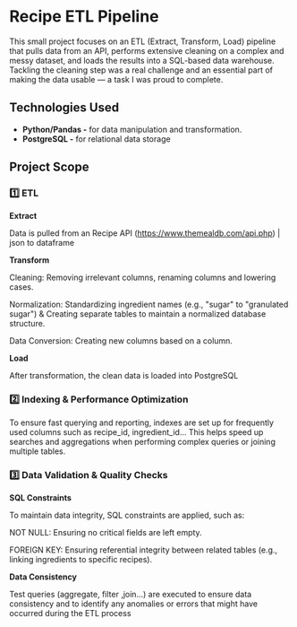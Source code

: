 # Recipe ETL Pipeline
This small project focuses on an ETL (Extract, Transform, Load) pipeline that pulls data from an API, performs extensive cleaning on a complex and messy dataset, and loads the results into a SQL-based data warehouse. Tackling the cleaning step was a real challenge and an essential part of making the data usable — a task I was proud to complete.

## Technologies Used
* **Python/Pandas -** for data manipulation and transformation.
* **PostgreSQL -** for relational data storage

## Project Scope
### 1️⃣ ETL
**Extract**

Data is pulled from an Recipe API (https://www.themealdb.com/api.php) | json to dataframe

**Transform**

Cleaning: Removing irrelevant columns, renaming columns and lowering cases.

Normalization: Standardizing ingredient names (e.g., "sugar" to "granulated sugar") & Creating separate tables to maintain a normalized database structure.

Data Conversion: Creating new columns based on a column.


**Load**

After transformation, the clean data is loaded into PostgreSQL

### 2️⃣ Indexing & Performance Optimization
To ensure fast querying and reporting, indexes are set up for frequently used columns such as recipe_id, ingredient_id... This helps speed up searches and aggregations when performing complex queries or joining multiple tables.

### 3️⃣ Data Validation & Quality Checks
**SQL Constraints**

To maintain data integrity, SQL constraints are applied, such as:

NOT NULL: Ensuring no critical fields are left empty.

FOREIGN KEY: Ensuring referential integrity between related tables (e.g., linking ingredients to specific recipes).

**Data Consistency**

Test queries (aggregate, filter ,join...) are executed to ensure data consistency and to identify any anomalies or errors that might have occurred during the ETL process 


